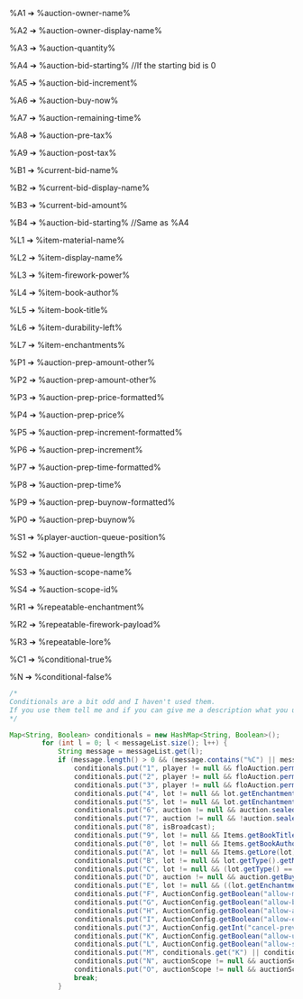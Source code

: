 %A1 ➔ %auction-owner-name%

%A2 ➔ %auction-owner-display-name%

%A3 ➔ %auction-quantity%

%A4 ➔ %auction-bid-starting% //If the starting bid is 0

%A5 ➔ %auction-bid-increment%

%A6 ➔ %auction-buy-now%

%A7 ➔ %auction-remaining-time%

%A8 ➔ %auction-pre-tax%

%A9 ➔ %auction-post-tax%


%B1 ➔ %current-bid-name%

%B2 ➔ %current-bid-display-name%

%B3 ➔ %current-bid-amount%

%B4 ➔ %auction-bid-starting% //Same as %A4


%L1 ➔ %item-material-name%

%L2 ➔ %item-display-name%

%L3 ➔ %item-firework-power%

%L4 ➔ %item-book-author%

%L5 ➔ %item-book-title%

%L6 ➔ %item-durability-left%

%L7 ➔ %item-enchantments%


%P1 ➔ %auction-prep-amount-other%

%P2 ➔ %auction-prep-amount-other%

%P3 ➔ %auction-prep-price-formatted%

%P4 ➔ %auction-prep-price%

%P5 ➔ %auction-prep-increment-formatted%

%P6 ➔ %auction-prep-increment%

%P7 ➔ %auction-prep-time-formatted%

%P8 ➔ %auction-prep-time%

%P9 ➔ %auction-prep-buynow-formatted%

%P0 ➔ %auction-prep-buynow%


%S1 ➔ %player-auction-queue-position%

%S2 ➔ %auction-queue-length%

%S3 ➔ %auction-scope-name%

%S4 ➔ %auction-scope-id%


%R1 ➔ %repeatable-enchantment%

%R2 ➔ %repeatable-firework-payload%

%R3 ➔ %repeatable-lore%


%C1 ➔ %conditional-true%

%N ➔ %conditional-false%

```java
/*
Conditionals are a bit odd and I haven't used them.
If you use them tell me and if you can give me a description what you use them for.
*/

Map<String, Boolean> conditionals = new HashMap<String, Boolean>();
    	for (int l = 0; l < messageList.size(); l++) {
    		String message = messageList.get(l);
    		if (message.length() > 0 && (message.contains("%C") || message.contains("%N"))) {
    	    	conditionals.put("1", player != null && floAuction.perms.has(player, "auction.admin"));
    	    	conditionals.put("2", player != null && floAuction.perms.has(player, "auction.start"));
    	    	conditionals.put("3", player != null && floAuction.perms.has(player, "auction.bid"));
    	    	conditionals.put("4", lot != null && lot.getEnchantments() != null && lot.getEnchantments().size() > 0);
    	    	conditionals.put("5", lot != null && lot.getEnchantments() != null && lot.getEnchantments().size() > 0);
    	    	conditionals.put("6", auction != null && auction.sealed);
    	    	conditionals.put("7", auction != null && !auction.sealed && auction.getCurrentBid() != null);
    	    	conditionals.put("8", isBroadcast);
    	    	conditionals.put("9", lot != null && Items.getBookTitle(lot) != null && !Items.getBookTitle(lot).isEmpty());
    	    	conditionals.put("0", lot != null && Items.getBookAuthor(lot) != null && !Items.getBookAuthor(lot).isEmpty());
    	    	conditionals.put("A", lot != null && Items.getLore(lot) != null && Items.getLore(lot).length > 0);
    	    	conditionals.put("B", lot != null && lot.getType().getMaxDurability() > 0 && lot.getDurability() > 0);
    	    	conditionals.put("C", lot != null && (lot.getType() == Material.FIREWORK || lot.getType() == Material.FIREWORK_CHARGE));
    	    	conditionals.put("D", auction != null && auction.getBuyNow() != 0);
    	    	conditionals.put("E", lot != null && ((lot.getEnchantments() != null && lot.getEnchantments().size() > 0) || (Items.getStoredEnchantments(lot) != null && Items.getStoredEnchantments(lot).size() > 0)));
    	    	conditionals.put("F", AuctionConfig.getBoolean("allow-max-bids", auctionScope));
    	    	conditionals.put("G", AuctionConfig.getBoolean("allow-buynow", auctionScope));
    	    	conditionals.put("H", AuctionConfig.getBoolean("allow-auto-bid", auctionScope));
    	    	conditionals.put("I", AuctionConfig.getBoolean("allow-early-end", auctionScope));
    	    	conditionals.put("J", AuctionConfig.getInt("cancel-prevention-percent", auctionScope) < 100);
    	    	conditionals.put("K", AuctionConfig.getBoolean("allow-unsealed-auctions", auctionScope));
    	    	conditionals.put("L", AuctionConfig.getBoolean("allow-sealed-auctions", auctionScope));
    	    	conditionals.put("M", conditionals.get("K") || conditionals.get("L"));
    	    	conditionals.put("N", auctionScope != null && auctionScope.getActiveAuction() != null);
    	    	conditionals.put("O", auctionScope != null && auctionScope.getAuctionQueueLength() > 0);
    			break;
    		}

```




